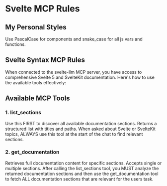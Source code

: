# Svelte MCP Rules

## My Personal Styles

Use PascalCase for components and snake_case for all js vars and functions.

## Svelte Syntax MCP Rules

When connected to the svelte-llm MCP server, you have access to comprehensive
Svelte 5 and SvelteKit documentation. Here's how to use the available tools
effectively:

## Available MCP Tools

### 1. list_sections

Use this FIRST to discover all available documentation sections. Returns a
structured list with titles and paths. When asked about Svelte or SvelteKit
topics, ALWAYS use this tool at the start of the chat to find relevant sections.

### 2. get_documentation

Retrieves full documentation content for specific sections. Accepts single or
multiple sections. After calling the list_sections tool, you MUST analyze the
returned documentation sections and then use the get_documentation tool to fetch
ALL documentation sections that are relevant for the users task.
